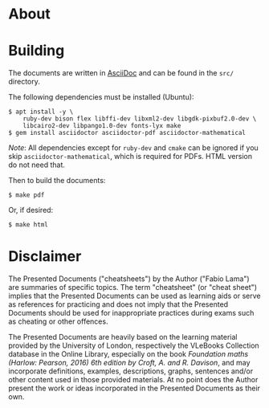 # About

# Building

The documents are written in [AsciiDoc](https://asciidoc.org/) and can be found
in the `src/` directory.

The following dependencies must be installed (Ubuntu):

```
$ apt install -y \
	ruby-dev bison flex libffi-dev libxml2-dev libgdk-pixbuf2.0-dev \
	libcairo2-dev libpango1.0-dev fonts-lyx make
$ gem install asciidoctor asciidoctor-pdf asciidoctor-mathematical
```

_Note_: All dependencies except for `ruby-dev` and `cmake` can be ignored if you
skip `asciidoctor-mathematical`, which is required for PDFs. HTML version do not
need that.

Then to build the documents:

```
$ make pdf
```

Or, if desired:

```
$ make html
```

## 

# Disclaimer

The Presented Documents ("cheatsheets") by the Author ("Fabio Lama") are
summaries of specific topics. The term "cheatsheet" (or "cheat sheet") implies
that the Presented Documents can be used as learning aids or serve as references
for practicing and does not imply that the Presented Documents should be used
for inappropriate practices during exams such as cheating or other offences.

The Presented Documents are heavily based on the learning material provided by
the University of London, respectively the VLeBooks Collection database in the
Online Library, especially on the book _Foundation maths (Harlow: Pearson, 2016)
6th edition by Croft, A. and R. Davison_, and may incorporate definitions,
examples, descriptions, graphs, sentences and/or other content used in those
provided materials. At no point does the Author present the work or ideas
incorporated in the Presented Documents as their own.
